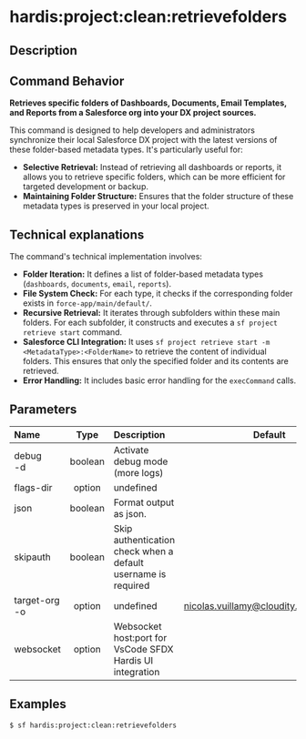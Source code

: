 <!-- This file has been generated with command 'sf hardis:doc:plugin:generate'. Please do not update it manually or it may be overwritten -->
# hardis:project:clean:retrievefolders

## Description


## Command Behavior

**Retrieves specific folders of Dashboards, Documents, Email Templates, and Reports from a Salesforce org into your DX project sources.**

This command is designed to help developers and administrators synchronize their local Salesforce DX project with the latest versions of these folder-based metadata types. It's particularly useful for:

- **Selective Retrieval:** Instead of retrieving all dashboards or reports, it allows you to retrieve specific folders, which can be more efficient for targeted development or backup.
- **Maintaining Folder Structure:** Ensures that the folder structure of these metadata types is preserved in your local project.

## Technical explanations

The command's technical implementation involves:

- **Folder Iteration:** It defines a list of folder-based metadata types (`dashboards`, `documents`, `email`, `reports`).
- **File System Check:** For each type, it checks if the corresponding folder exists in `force-app/main/default/`.
- **Recursive Retrieval:** It iterates through subfolders within these main folders. For each subfolder, it constructs and executes a `sf project retrieve start` command.
- **Salesforce CLI Integration:** It uses `sf project retrieve start -m <MetadataType>:<FolderName>` to retrieve the content of individual folders. This ensures that only the specified folder and its contents are retrieved.
- **Error Handling:** It includes basic error handling for the `execCommand` calls.


## Parameters

| Name              |  Type   | Description                                                   |                Default                 | Required | Options |
|:------------------|:-------:|:--------------------------------------------------------------|:--------------------------------------:|:--------:|:-------:|
| debug<br/>-d      | boolean | Activate debug mode (more logs)                               |                                        |          |         |
| flags-dir         | option  | undefined                                                     |                                        |          |         |
| json              | boolean | Format output as json.                                        |                                        |          |         |
| skipauth          | boolean | Skip authentication check when a default username is required |                                        |          |         |
| target-org<br/>-o | option  | undefined                                                     | nicolas.vuillamy@cloudity.com.playnico |          |         |
| websocket         | option  | Websocket host:port for VsCode SFDX Hardis UI integration     |                                        |          |         |

## Examples

```shell
$ sf hardis:project:clean:retrievefolders
```


